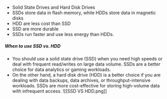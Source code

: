 - Solid State Drives and Hard Disk Drives
- SSDs store data in flash memory, while HDDs store data in magnetic disks
- HDD are less cost than SSD
- SSD are more durable
- SSDs run faster and use less energy than HDDs.
##### When to use SSD vs. HDD
- You should use a solid state drive (SSD) when you need high speeds or deal with frequent read/writes on large data volume. SSDs are a better choice for data analytics or gaming workloads.
- On the other hand, a hard disk drive (HDD) is a better choice if you are dealing with data backups, data archives, or throughput-intensive workloads. SSDs are more cost-effective for storing high-volume data with infrequent access.
![[SSD VS HDD.png]]